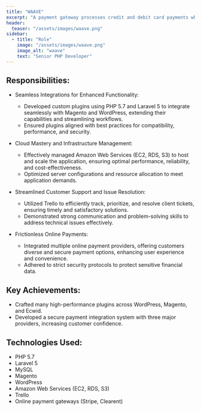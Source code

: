 ```yaml
---
title: "WAAVE"
excerpt: "A payment gateway processes credit and debit card payments while ensuring that transactions are compliant with industry’s regulations."
header:
  teaser: "/assets/images/waave.png"
sidebar:
  - title: "Role"
    image: "/assets/images/waave.png"
    image_alt: "waave"
    text: "Senior PHP Developer"
---
```


## Responsibilities:

  * Seamless Integrations for Enhanced Functionality:
    * Developed custom plugins using PHP 5.7 and Laravel 5 to integrate seamlessly with Magento and WordPress, extending their capabilities and streamlining workflows.
    * Ensured plugins aligned with best practices for compatibility, performance, and security.

  * Cloud Mastery and Infrastructure Management:
    * Effectively managed Amazon Web Services (EC2, RDS, S3) to host and scale the application, ensuring optimal performance, reliability, and cost-effectiveness.
    * Optimized server configurations and resource allocation to meet application demands.

  * Streamlined Customer Support and Issue Resolution:
    * Utilized Trello to efficiently track, prioritize, and resolve client tickets, ensuring timely and satisfactory solutions.
    * Demonstrated strong communication and problem-solving skills to address technical issues effectively.

  * Frictionless Online Payments:
    * Integrated multiple online payment providers, offering customers diverse and secure payment options, enhancing user experience and convenience.
    * Adhered to strict security protocols to protect sensitive financial data.

## Key Achievements:
  * Crafted many high-performance plugins across WordPress, Magento, and Ecwid.
  * Developed a secure payment integration system with three major providers, increasing customer confidence.

## Technologies Used:

  * PHP 5.7
  * Laravel 5
  * MySQL
  * Magento
  * WordPress
  * Amazon Web Services (EC2, RDS, S3)
  * Trello
  * Online payment gateways (Stripe, Clearent)